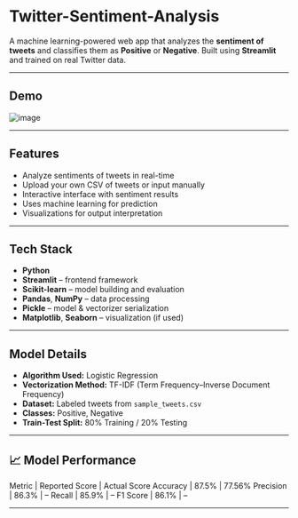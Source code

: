 
# Twitter-Sentiment-Analysis

A machine learning-powered web app that analyzes the **sentiment of tweets** and classifies them as **Positive** or **Negative**. Built using **Streamlit** and trained on real Twitter data.

---

## Demo

![image](https://github.com/user-attachments/assets/73c71c24-2240-4388-af2c-893f43317091)

---

## Features

- Analyze sentiments of tweets in real-time
- Upload your own CSV of tweets or input manually
- Interactive interface with sentiment results
- Uses machine learning for prediction
- Visualizations for output interpretation

---

## Tech Stack

- **Python**
- **Streamlit** – frontend framework
- **Scikit-learn** – model building and evaluation
- **Pandas**, **NumPy** – data processing
- **Pickle** – model & vectorizer serialization
- **Matplotlib**, **Seaborn** – visualization (if used)

---

## Model Details

- **Algorithm Used:** Logistic Regression
- **Vectorization Method:** TF-IDF (Term Frequency–Inverse Document Frequency)
- **Dataset:** Labeled tweets from `sample_tweets.csv`
- **Classes:** Positive, Negative
- **Train-Test Split:** 80% Training / 20% Testing

---

## 📈 Model Performance



Metric | Reported Score | Actual Score
Accuracy | 87.5% | 77.56%
Precision | 86.3% | –
Recall | 85.9% | –
F1 Score | 86.1% | –

---





